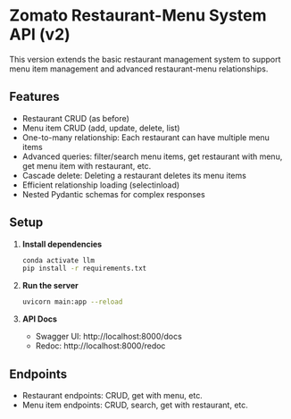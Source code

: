 # Zomato Restaurant-Menu System API (v2)

This version extends the basic restaurant management system to support menu item management and advanced restaurant-menu relationships.

## Features
- Restaurant CRUD (as before)
- Menu item CRUD (add, update, delete, list)
- One-to-many relationship: Each restaurant can have multiple menu items
- Advanced queries: filter/search menu items, get restaurant with menu, get menu item with restaurant, etc.
- Cascade delete: Deleting a restaurant deletes its menu items
- Efficient relationship loading (selectinload)
- Nested Pydantic schemas for complex responses

## Setup

1. **Install dependencies**
   ```bash
   conda activate llm
   pip install -r requirements.txt
   ```

2. **Run the server**
   ```bash
   uvicorn main:app --reload
   ```

3. **API Docs**
   - Swagger UI: http://localhost:8000/docs
   - Redoc: http://localhost:8000/redoc

## Endpoints

- Restaurant endpoints: CRUD, get with menu, etc.
- Menu item endpoints: CRUD, search, get with restaurant, etc.

